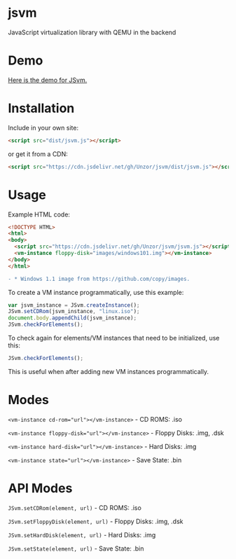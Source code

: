 # jsvm
JavaScript virtualization library with QEMU in the backend
# Demo
[Here is the demo for JSvm.](https://unzor.github.io/jsvm)
# Installation
Include in your own site:
```html
<script src="dist/jsvm.js"></script>
```
or get it from a CDN:
```html
<script src="https://cdn.jsdelivr.net/gh/Unzor/jsvm/dist/jsvm.js"></script>
```

# Usage
Example HTML code:
```html
<!DOCTYPE HTML>
<html>
<body>
  <script src="https://cdn.jsdelivr.net/gh/Unzor/jsvm/jsvm.js"></script>
  <vm-instance floppy-disk="images/windows101.img"></vm-instance>
</body>
</html>
```
```diff
- * Windows 1.1 image from https://github.com/copy/images.
```

To create a VM instance programmatically, use this example:
```javascript
var jsvm_instance = JSvm.createInstance();
JSvm.setCDRom(jsvm_instance, "linux.iso");
document.body.appendChild(jsvm_instance);
JSvm.checkForElements();
```
To check again for elements/VM instances that need to be initialized, use this:
```javascript
JSvm.checkForElements();
```
This is useful when after adding new VM instances programmatically.

# Modes

```<vm-instance cd-rom="url"></vm-instance>``` - CD ROMS: .iso

```<vm-instance floppy-disk="url"></vm-instance>``` - Floppy Disks: .img, .dsk

```<vm-instance hard-disk="url"></vm-instance>``` - Hard Disks: .img

```<vm-instance state="url"></vm-instance>``` - Save State: .bin

# API Modes
```JSvm.setCDRom(element, url)``` - CD ROMS: .iso

```JSvm.setFloppyDisk(element, url)``` - Floppy Disks: .img, .dsk

```JSvm.setHardDisk(element, url)``` - Hard Disks: .img

```JSvm.setState(element, url)``` - Save State: .bin



